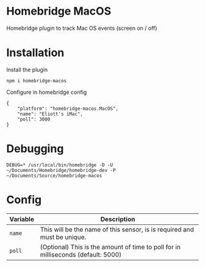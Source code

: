 # Homebridge MacOS
Homebridge plugin to track Mac OS events (screen on / off)

# Installation

Install the plugin
```
npm i homebridge-macos
```

Configure in homebridge config
```
{
    "platform": "homebridge-macos.MacOS",
    "name": "Eliott's iMac",
    "poll": 3000
}
```


# Debugging
```
DEBUG=* /usr/local/bin/homebridge -D -U ~/Documents/Homebridge/homebridge-dev -P ~/Documents/Source/homebridge-macos
```

# Config
Variable | Description
-------- | -----------
`name` | This will be the name of this sensor, is is required and must be unique.
`poll` | (Optional) This is the amount of time to poll for in milliseconds (default: 5000)